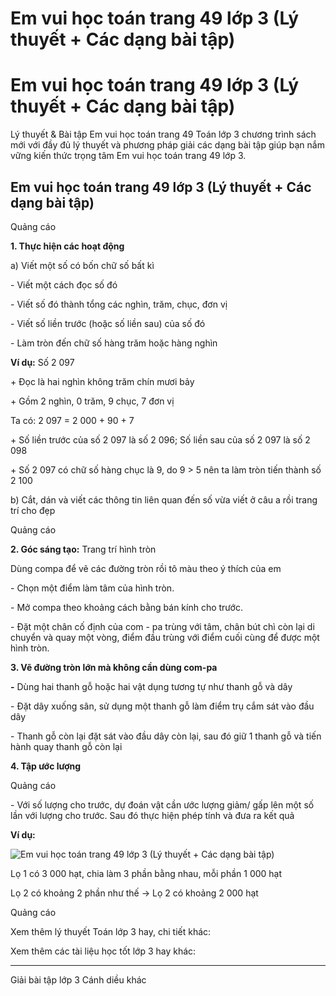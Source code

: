 # Em vui học toán trang 49 lớp 3 (Lý thuyết + Các dạng bài tập)

# Em vui học toán trang 49 lớp 3 (Lý thuyết + Các dạng bài tập)

Lý thuyết & Bài tập Em vui học toán trang 49 Toán lớp 3 chương trình sách mới với đầy đủ lý thuyết và phương pháp giải các dạng bài tập giúp bạn nắm vững kiến thức trọng tâm Em vui học toán trang 49 lớp 3.

## Em vui học toán trang 49 lớp 3 (Lý thuyết + Các dạng bài tập)

Quảng cáo

**1\. Thực hiện các hoạt động**

a) Viết một số có bốn chữ số bất kì

\- Viết một cách đọc số đó

\- Viết số đó thành tổng các nghìn, trăm, chục, đơn vị

\- Viết số liền trước (hoặc số liền sau) của số đó

\- Làm tròn đến chữ số hàng trăm hoặc hàng nghìn

**Ví dụ:** Số 2 097

\+ Đọc là hai nghìn không trăm chín mươi bảy

\+ Gồm 2 nghìn, 0 trăm, 9 chục, 7 đơn vị

Ta có: 2 097 = 2 000 + 90 + 7 

\+ Số liền trước của số 2 097 là số 2 096; Số liền sau của số 2 097 là số 2 098

\+ Số 2 097 có chữ số hàng chục là 9, do 9 > 5 nên ta làm tròn tiến thành số 2 100

b) Cắt, dán và viết các thông tin liên quan đến số vừa viết ở câu a rồi trang trí cho đẹp

Quảng cáo

**2\. Góc sáng tạo:** Trang trí hình tròn

Dùng compa để vẽ các đường tròn rồi tô màu theo ý thích của em

\- Chọn một điểm làm tâm của hình tròn.

\- Mở compa theo khoảng cách bằng bán kính cho trước.

\- Đặt một chân cố định của com - pa trùng với tâm, chân bút chì còn lại di chuyển và quay một vòng, điểm đầu trùng với điểm cuối cùng để được một hình tròn.

**3\. Vẽ đường tròn lớn mà không cần dùng com-pa**

**-** Dùng hai thanh gỗ hoặc hai vật dụng tương tự như thanh gỗ và dây

\- Đặt dây xuống sân, sử dụng một thanh gỗ làm điểm trụ cắm sát vào đầu dây

\- Thanh gỗ còn lại đặt sát vào đầu dây còn lại, sau đó giữ 1 thanh gỗ và tiến hành quay thanh gỗ còn lại

**4\. Tập ước lượng**

Quảng cáo

\- Với số lượng cho trước, dự đoán vật cần ước lượng giảm/ gấp lên một số lần với lượng cho trước. Sau đó thực hiện phép tính và đưa ra kết quả

**Ví dụ:**

![Em vui học toán trang 49 lớp 3 \(Lý thuyết + Các dạng bài tập\)](https://vietjack.com/toan-3-cd/images/ly-thuyet-phep-tru-trong-pham-vi-100-000-252004.PNG)

Lọ 1 có 3 000 hạt, chia làm 3 phần bằng nhau, mỗi phần 1 000 hạt

Lọ 2 có khoảng 2 phần như thế → Lọ 2 có khoảng 2 000 hạt

Quảng cáo

Xem thêm lý thuyết Toán lớp 3 hay, chi tiết khác:

Xem thêm các tài liệu học tốt lớp 3 hay khác:

* * *

Giải bài tập lớp 3 Cánh diều khác
